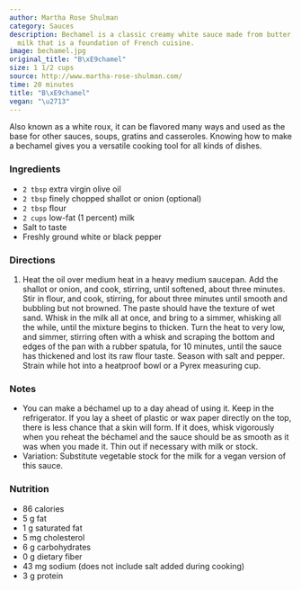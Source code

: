 ```yaml
---
author: Martha Rose Shulman
category: Sauces
description: Bechamel is a classic creamy white sauce made from butter, flour and
  milk that is a foundation of French cuisine.
image: bechamel.jpg
original_title: "B\xE9chamel"
size: 1 1/2 cups
source: http://www.martha-rose-shulman.com/
time: 20 minutes
title: "B\xE9chamel"
vegan: "\u2713"
---
```


 Also known as a white roux, it can
  be flavored many ways and used as the base for other sauces, soups, gratins and
  casseroles. Knowing how to make a bechamel gives you a versatile cooking tool for
  all kinds of dishes.

### Ingredients

* `2 tbsp` extra virgin olive oil
* `2 tbsp` finely chopped shallot or onion (optional)
* `2 tbsp` flour
* `2 cups` low-fat (1 percent) milk
* Salt to taste
* Freshly ground white or black pepper

### Directions

1. Heat the oil over medium heat in a heavy medium saucepan. Add the shallot or onion, and cook, stirring, until softened, about three minutes. Stir in flour, and cook, stirring, for about three minutes until smooth and bubbling but not browned. The paste should have the texture of wet sand. Whisk in the milk all at once, and bring to a simmer, whisking all the while, until the mixture begins to thicken. Turn the heat to very low, and simmer, stirring often with a whisk and scraping the bottom and edges of the pan with a rubber spatula, for 10 minutes, until the sauce has thickened and lost its raw flour taste. Season with salt and pepper. Strain while hot into a heatproof bowl or a Pyrex measuring cup.

### Notes

- You can make a béchamel up to a day ahead of using it. Keep in the refrigerator. If you lay a sheet of plastic or wax paper directly on the top, there is less chance that a skin will form. If it does, whisk vigorously when you reheat the béchamel and the sauce should be as smooth as it was when you made it. Thin out if necessary with milk or stock.
- Variation: Substitute vegetable stock for the milk for a vegan version of this sauce.

### Nutrition

* 86 calories
* 5 g fat
* 1 g saturated fat
* 5 mg cholesterol
* 6 g carbohydrates
* 0 g dietary fiber
* 43 mg sodium (does not include salt added during cooking)
* 3 g protein